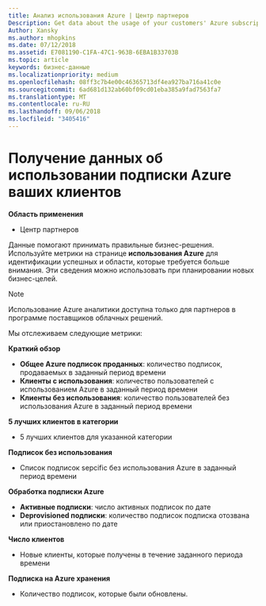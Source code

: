 ```yaml
---
title: Анализ использования Azure | Центр партнеров
Description: Get data about the usage of your customers' Azure subscriptions.
Author: Xansky
ms.author: mhopkins
ms.date: 07/12/2018
ms.assetid: E7081190-C1FA-47C1-963B-6EBA1B33703B
ms.topic: article
keywords: бизнес-данные
ms.localizationpriority: medium
ms.openlocfilehash: 08ff3c7b4e00c46365713df4ea927ba716a41c0e
ms.sourcegitcommit: 6ad681d132ab60bf09cd01eba385a9fad7563fa7
ms.translationtype: MT
ms.contentlocale: ru-RU
ms.lasthandoff: 09/06/2018
ms.locfileid: "3405416"
---
```

# <a name="get-data-about-the-usage-of-your-customers-azure-subscriptions"></a>Получение данных об использовании подписки Azure ваших клиентов 

**Область применения**
- Центр партнеров

Данные помогают принимать правильные бизнес-решения. Используйте метрики на странице **использования Azure** для идентификации успешных и области, которые требуется больше внимания. Эти сведения можно использовать при планировании новых бизнес-целей.

> [!NOTE]
> Использование Azure аналитики доступна только для партнеров в программе поставщиков облачных решений.

Мы отслеживаем следующие метрики:

**Краткий обзор**  
 - **Общее Azure подписок проданных**: количество подписок, продаваемых в заданный период времени  
 - **Клиенты с использования**: количество пользователей с использованием Azure в заданный период времени  
 - **Клиенты без использования**: количество пользователей без использования Azure в заданный период времени  

**5 лучших клиентов в категории**  
 -  5 лучших клиентов для указанной категории  

**Подписок без использования**  
 -  Список подписок sepcific без использования Azure в заданный период времени  

**Обработка подписки Azure**  
 - **Активные подписки**: число активных подписок по дате  
 - **Deprovisioned подписки**: количество подписок подписка отозвана или приостановлено по дате  

**Число клиентов**
 - Новые клиенты, которые получены в течение заданного периода времени  

**Подписка на Azure хранения**  
 - Количество подписок, которые были обновлены.   
  